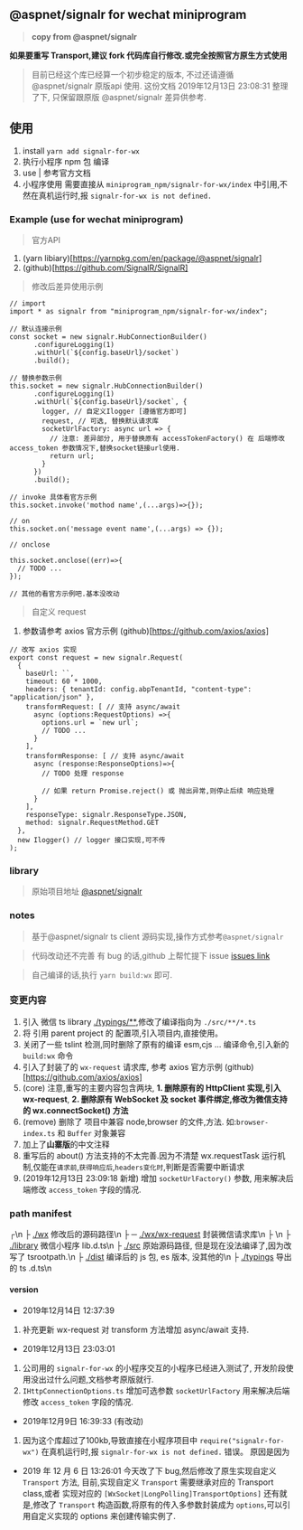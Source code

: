 ## @aspnet/signalr for wechat miniprogram

> **copy from @aspnet/signalr**

**如果要重写 Transport,建议 fork 代码库自行修改.或完全按照官方原生方式使用**

> 目前已经这个库已经算一个初步稳定的版本, 不过还请遵循 @aspnet/signalr 原版api 使用.
> 这份文档 2019年12月13日 23:08:31 整理了下, 只保留跟原版 @aspnet/signalr 差异供参考.

## 使用

1. install `yarn add signalr-for-wx`
2. 执行小程序 npm 包 编译
3. use | 参考官方文档
4. 小程序使用 需要直接从 `miniprogram_npm/signalr-for-wx/index` 中引用,不然在真机运行时,报 `signalr-for-wx is not defined.`

### Example (use for wechat miniprogram)

> 官方API
 1. (yarn libiary)[https://yarnpkg.com/en/package/@aspnet/signalr]
 2. (github)[https://github.com/SignalR/SignalR]

> 修改后差异使用示例
```
// import
import * as signalr from "miniprogram_npm/signalr-for-wx/index";

// 默认连接示例
const socket = new signalr.HubConnectionBuilder()
      .configureLogging(1)
      .withUrl(`${config.baseUrl}/socket`)
      .build();

// 替换参数示例
this.socket = new signalr.HubConnectionBuilder()
      .configureLogging(1)
      .withUrl(`${config.baseUrl}/socket`, {
        logger, // 自定义Ilogger [遵循官方即可]
        request, // 可选, 替换默认请求库
        socketUrlFactory: async url => {
          // 注意: 差异部分, 用于替换原有 accessTokenFactory() 在 后端修改 access_token 参数情况下,替换socket链接url使用.
          return url;
        }
      })
      .build();

// invoke 具体看官方示例
this.socket.invoke('mothod name',(...args)=>{});

// on
this.socket.on('message event name',(...args) => {});

// onclose

this.socket.onclose((err)=>{
  // TODO ...
});

// 其他的看官方示例吧.基本没改动

```
> 自定义 request

1. 参数请参考 axios 官方示例 (github)[https://github.com/axios/axios]

```
// 改写 axios 实现
export const request = new signalr.Request(
  {
    baseUrl: ``,
    timeout: 60 * 1000,
    headers: { tenantId: config.abpTenantId, "content-type": "application/json" },
    transformRequest: [ // 支持 async/await
      async (options:RequestOptions) =>{
        options.url = `new url`;
        // TODO ... 
      }
    ],
    transformResponse: [ // 支持 async/await
      async (response:ResponseOptions)=>{
        // TODO 处理 response

        // 如果 return Promise.reject() 或 抛出异常,则停止后续 响应处理
      }
    ],
    responseType: signalr.ResponseType.JSON,
    method: signalr.RequestMethod.GET
  }, 
  new Ilogger() // logger 接口实现,可不传
);

```



### library

> 原始项目地址 [@aspnet/signalr](https://github.com/aspnet/SignalR#readme)

### notes

> 基于@aspnet/signalr ts client 源码实现,操作方式参考`@aspnet/signalr`

> 代码改动还不完善 有 bug 的话,github 上帮忙提下 issue [issues link](https://github.com/a951055/signalr-for-wx/issues)

> 自己编译的话,执行 `yarn build:wx` 即可.

### 变更内容

1.  引入 微信 ts library [./typings/\*\*](/typings),修改了编译指向为 `./src/**/*.ts`
2.  将 引用 parent project 的 配置项,引入项目内,直接使用。
3.  关闭了一些 tslint 检测,同时删除了原有的编译 esm,cjs ... 编译命令,引入新的 `build:wx` 命令
4.  引入了封装了的 `wx-request` 请求库, 参考 axios 官方示例 (github)[https://github.com/axios/axios]
5.  (core) 注意,重写的主要内容包含两块, **1. 删除原有的 HttpClient 实现,引入 wx-request**, **2. 删除原有 WebSocket 及 socket 事件绑定,修改为微信支持的 wx.connectSocket() 方法**
6.  (remove) 删除了 项目中兼容 node,browser 的文件,方法. 如:`browser-index.ts` 和 `Buffer` 对象兼容
7.  加上了**山寨版**的中文注释
8.  重写后的 about() 方法支持的不太完善.因为不清楚 wx.requestTask 运行机制,仅能在`请求前`,`获得响应后`,`headers变化时`,判断是否需要中断请求
9. (2019年12月13日 23:09:18 新增) 增加 `socketUrlFactory()` 参数, 用来解决后端修改 `access_token` 字段的情况.

### path manifest

┌\n
├ [./wx](./wx) 修改后的源码路径\n
├ ─ [./wx/wx-request](./wx/wx-request) 封装微信请求库\n
├ \n
├ [./library](./library) 微信小程序 lib.d.ts\n
├ [./src](./src) 原始源码路径, 但是现在没法编译了,因为改写了 tsrootpath.\n
├ [./dist](./dist) 编译后的 js 包, es 版本, 没其他的\n
├ [./typings](./typings) 导出的 ts .d.ts\n

#### version
- 2019年12月14日 12:37:39
 1. 补充更新 wx-request 对 transform 方法增加 async/await 支持.
- 2019年12月13日 23:03:01
 1. 公司用的 `signalr-for-wx` 的小程序交互的小程序已经进入测试了, 开发阶段使用没出过什么问题,文档参考原版就行.
 2. `IHttpConnectionOptions.ts` 增加可选参数 `socketUrlFactory` 用来解决后端修改 `access_token` 字段的情况. 
 
- 2019年12月9日 16:39:33 (有改动)
 1. 因为这个库超过了100kb,导致直接在小程序项目中 `require("signalr-for-wx")` 在真机运行时,报 `signalr-for-wx is not defined.` 错误。
 原因是因为

- 2019 年 12 月 6 日 13:26:01
  今天改了下 bug,然后修改了原生实现自定义 `Transport` 方法,
  目前,实现自定义 `Transport` 需要继承对应的 Transport class,或者 实现对应的 `[WxSocket|LongPolling]TransportOptions]`
  还有就是,修改了 `Transport` 构造函数,将原有的传入多参数封装成为 `options`,可以引用自定义实现的 options 来创建传输实例了.